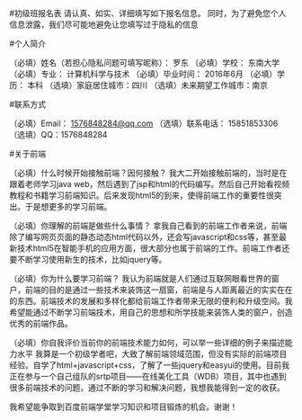 #初级班报名表
请认真、如实、详细填写如下报名信息。 同时，为了避免您个人信息泄露，我们尽可能地避免让您填写过于隐私的信息

#个人简介

（必填）姓名（若担心隐私问题可填写昵称）： 罗东
（必填）学校： 东南大学
（必填）专业： 计算机科学与技术
（必填）毕业时间： 2016年6月
（必填）学历： 本科
（选填）家庭居住城市：四川 
（选填）未来期望工作城市：南京

#联系方式

（必填）Email： 1576848284@qq.com
（选填）联系电话： 15851853306
（选填）QQ：1576848284

#关于前端

（必填）什么时候开始接触前端？因何接触？
我大二开始接触前端的，当时是在跟着老师学习java web，然后遇到了jsp和html的代码编写。然后自己开始看视频教程和书籍学习前端知识。后来发现html5的到来，使得前端工作的重要性很突出。于是想更多的学习前端。

（必填）你理解的前端是做些什么事情？
拿我自己看到的前端工作者来说，前端除了编写网页页面的静态动态html代码以外，还会写javascript和css等，甚至最新技术html5在智能手机的应用方面，很大部分也属于前端的工作。前端工作者还要不断学习使用新生的技术，比如jquery等。

（必填）你为什么要学习前端？
我认为前端就是人们通过互联网眼看世界的窗户，前端的目的是通过一些技术来装饰这一扇窗，前端是与人距离最近的实实在在的东西。前端技术的发展和多样化都给前端工作者带来无限的便利和升级空间。我希望能通过不断学习前端技术，用自己的思想和所学技能来装饰人类的窗户，创造优秀的前端作品。

（必填）你自我评价当前你的前端技术能力如何，可以举一些详细的例子来描述能力水平
我算是一个初级学者吧，大致了解前端领域范围，但没有实际的前端项目经验。自学了html+javascript+css，了解了一些jquery和easyui的使用。目前我正在参与一个自己组队的srtp项目——在线美化工具（WDB）项目，其中也遇到很多前端技术的问题，通过不断的学习和解决问题，我想我能得到一定的收获。
    
我希望能争取到百度前端学堂学习知识和项目锻炼的机会。谢谢！
